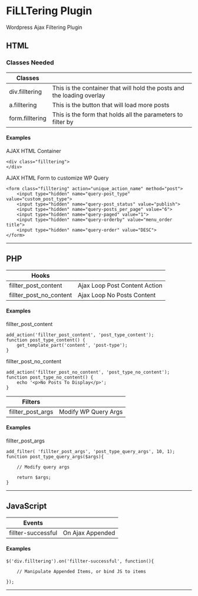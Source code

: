 # FiLLTering Plugin
Wordpress Ajax Filtering Plugin


## HTML
### Classes Needed

|Classes					|    																		|
|---------------------------|---------------------------------------------------------------------------|
|div.filltering	            | This is the container that will hold the posts and the loading overlay    |
|a.filltering	            | This is the button that will load more posts                              |
|form.filltering		    | This is the form that holds all the parameters to filter by		        |

#### Examples

AJAX HTML Container
```
<div class="filltering">
</div>
```


AJAX HTML Form to customize WP Query
```
<form class="filltering" action="unique_action_name" method="post">
	<input type="hidden" name="query-post_type" value="custom_post_type">
	<input type="hidden" name="query-post_status" value="publish">
	<input type="hidden" name="query-posts_per_page" value="6">
	<input type="hidden" name="query-paged" value="1">
	<input type="hidden" name="query-orderby" value="menu_order title">
	<input type="hidden" name="query-order" value="DESC">
</form>
```
***

## PHP
|Hooks					|								|
|-----------------------|-------------------------------|
|fillter_post_content	| Ajax Loop Post Content Action |
|fillter_post_no_content| Ajax Loop No Posts Content 	|

#### Examples

fillter_post_content
```
add_action('fillter_post_content', 'post_type_content');
function post_type_content() {
	get_template_part('content', 'post-type');
}
```

fillter_post_no_content
```
add_action('fillter_post_no_content', 'post_type_no_content');
function post_type_no_content() {
	echo '<p>No Posts To Display</p>';
}
```

|Filters			|						|
|-------------------|-----------------------|
|fillter_post_args  | Modify WP Query Args  |

#### Examples

fillter_post_args
```
add_filter( 'fillter_post_args', 'post_type_query_args', 10, 1);
function post_type_query_args($args){

	// Modify query args

	return $args;
}
```

***

## JavaScript

|Events				|				|
|-------------------|---------------|
|fillter-successful |On Ajax Appended|

#### Examples
```
$('div.filltering').on('fillter-successful', function(){

	// Manipulate Appended Items, or bind JS to items

});
```

***
